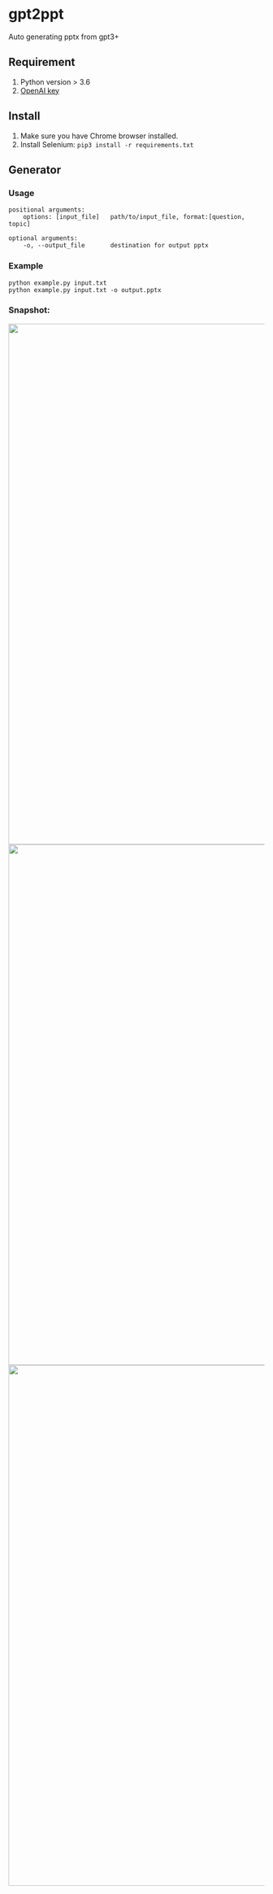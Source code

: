 # gpt2ppt
Auto generating pptx from gpt3+

## Requirement
1. Python version > 3.6
2. [OpenAI key](https://platform.openai.com/account/api-keys)

## Install
1. Make sure you have Chrome browser installed.
1. Install Selenium: `pip3 install -r requirements.txt`

## Generator
### Usage
```
positional arguments:
    options: [input_file]   path/to/input_file, format:[question, topic]
    
optional arguments:
    -o, --output_file       destination for output pptx

```


### Example
```
python example.py input.txt
python example.py input.txt -o output.pptx
```

### Snapshot:
<img width="1024" src="https://i.imgur.com/CGic7f9.png">
<img width="1024" src="https://i.imgur.com/rcD9bIp.png">
<img width="1024" src="https://i.imgur.com/DtaKq8s.png">
